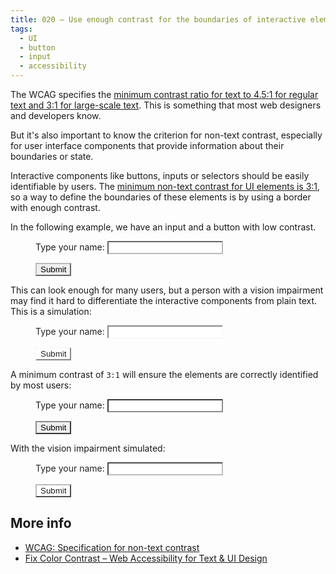 ```yaml
---
title: 020 — Use enough contrast for the boundaries of interactive elements
tags:
  - UI
  - button
  - input
  - accessibility
---
```


The WCAG specifies the
[minimum contrast ratio for text to 4.5:1 for regular text and 3:1 for large-scale text](https://www.w3.org/TR/WCAG/#contrast-minimum).
This is something that most web designers and developers know.

But it's also important to know the criterion for non-text contrast, especially
for user interface components that provide information about their boundaries or
state.

<!-- more -->

Interactive components like buttons, inputs or selectors should be easily
identifiable by users. The
[minimum non-text contrast for UI elements is 3:1](https://www.w3.org/TR/WCAG/#non-text-contrast),
so a way to define the boundaries of these elements is by using a border with
enough contrast.

In the following example, we have an input and a button with low contrast.

<figure>
  <p>
    <label>
      Type your name:
      <input type="text" style="border-color:#bbb">
    </label>
  </p>
  <button style="border-color:#bbb">
    Submit
  </button>
</figure>

This can look enough for many users, but a person with a vision impairment may
find it hard to differentiate the interactive components from plain text. This
is a simulation:

<figure style="filter:brightness(133%)">
  <p>
    <label>
      Type your name:
      <input type="text" style="border-color:#bbb">
    </label>
  </p>
  <button style="border-color:#bbb">
    Submit
  </button>
</figure>

A minimum contrast of `3:1` will ensure the elements are correctly identified by
most users:

<figure>
  <p>
    <label>
      Type your name:
      <input type="text" style="border-color:#8d8d8d">
    </label>
  </p>
  <button style="border-color:#8d8d8d">
    Submit
  </button>
</figure>

With the vision impairment simulated:

<figure style="filter:brightness(133%)">
  <p>
    <label>
      Type your name:
      <input type="text" style="border-color:#8d8d8d">
    </label>
  </p>
  <button style="border-color:#8d8d8d">
    Submit
  </button>
</figure>

## More info

- [WCAG: Specification for non-text contrast](https://www.w3.org/TR/WCAG/#non-text-contrast)
- [Fix Color Contrast – Web Accessibility for Text & UI Design](https://pimpmytype.com/color-contrast/)
